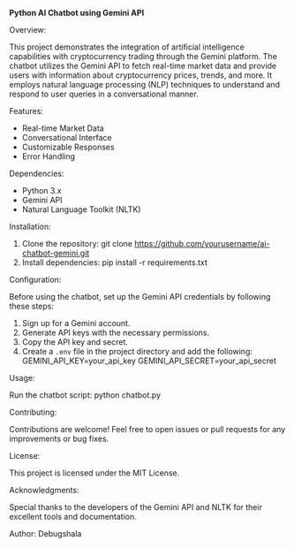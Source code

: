**Python AI Chatbot using Gemini API**

Overview:

This project demonstrates the integration of artificial intelligence capabilities with cryptocurrency trading through the Gemini platform. The chatbot utilizes the Gemini API to fetch real-time market data and provide users with information about cryptocurrency prices, trends, and more. It employs natural language processing (NLP) techniques to understand and respond to user queries in a conversational manner.

Features:

- Real-time Market Data
- Conversational Interface
- Customizable Responses
- Error Handling

Dependencies:

- Python 3.x
- Gemini API
- Natural Language Toolkit (NLTK)

Installation:

1. Clone the repository: git clone https://github.com/yourusername/ai-chatbot-gemini.git
2. Install dependencies: pip install -r requirements.txt

Configuration:

Before using the chatbot, set up the Gemini API credentials by following these steps:
1. Sign up for a Gemini account.
2. Generate API keys with the necessary permissions.
3. Copy the API key and secret.
4. Create a `.env` file in the project directory and add the following:
   GEMINI_API_KEY=your_api_key
   GEMINI_API_SECRET=your_api_secret

Usage:

Run the chatbot script: python chatbot.py

Contributing:

Contributions are welcome! Feel free to open issues or pull requests for any improvements or bug fixes.

License:

This project is licensed under the MIT License.

Acknowledgments:

Special thanks to the developers of the Gemini API and NLTK for their excellent tools and documentation.

Author: Debugshala
